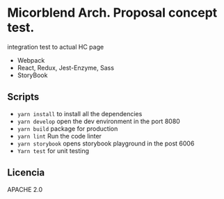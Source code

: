 # Micorblend Arch. Proposal concept test.


integration test to actual HC page

-   Webpack
-   React, Redux, Jest-Enzyme, Sass
-   StoryBook

## Scripts

-   `yarn install` to install all the dependencies
-   `yarn develop` open the dev environment in the port 8080 
-   `yarn build` package for production
-   `yarn lint` Run the code linter
-   `yarn storybook` opens storybook playground in the post 6006
-   `Yarn test` for unit testing

## Licencia

APACHE 2.0

